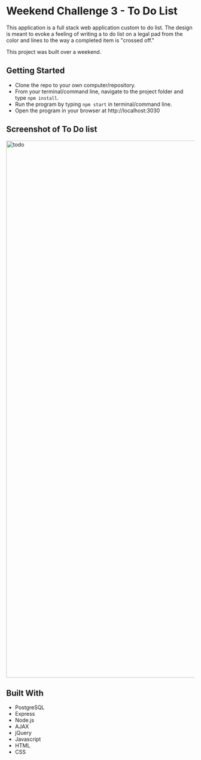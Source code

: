 Weekend Challenge 3 - To Do List
===========================================================

This application is a full stack web application custom to do list.  The design is meant to evoke a feeling of writing a to do list on a legal pad from the color and lines to the way a completed item is "crossed off."  

This project was built over a weekend.

Getting Started
---------------

* Clone the repo to your own computer/repository.
* From your terminal/command line, navigate to the project folder and type `npm install`.
* Run the program by typing `npm start` in terminal/command line.
* Open the program in your browser at http://localhost:3030

Screenshot of To Do list
------------------------

<img width="1437" alt="todo" src="https://user-images.githubusercontent.com/25421749/28001580-42bfc4e8-64f3-11e7-9fa6-5d7b9ae8f72d.png">


Built With
----------

* PostgreSQL
* Express
* Node.js
* AJAX
* jQuery
* Javascript
* HTML
* CSS
